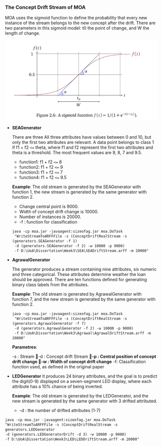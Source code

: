 ### The Concept Drift Stream of MOA

MOA uses the sigmoid function to define the probability that every new instance of the stream belongs to the new concept after the drift. There are two parameters in this sigmoid model: t0 the point of change, and W the length of change.

![](/assets/ch2/sigmoid.PNG)

* **SEAGenerator**

  There are three All three attributes have values between 0 and 10, but only the first two attributes are relevant. A data point belongs to class 1 if f1 + f2 `<=` theta, where f1 and f2 represent the first two attributes and theta is a threshold. The most frequent values are 9, 8, 7 and 9.5.
  
  * function1: f1 + f2 `<=` 8
  * function2: f1 + f2 `<=` 9
  * function3: f1 + f2 `<=` 7
  * function4: f1 + f2 `<=` 9.5

  **Example**:
  The old stream is generated by the SEAGenerator with function 1, the new stream is generated by the same generator with function 2.
  * Change central point is 9000.
  * Width of concept drift change is 10000.
  * Number of instances is 20000.
  * -f : function for classification
  ```
  java -cp moa.jar -javaagent:sizeofag.jar moa.DoTask
   "WriteStreamToARFFFile -s (ConceptDriftRealStream -s (generators.SEAGenerator -f 1) 
   -d (generators.SEAGenerator -f 2) -w 10000 -p 9000) 
   -f D:\UoA\Dissertation\Week3\SEA\SEADriftStream.arff -m 20000"
  ```

* **AgrawalGenerator**

  The generator produces a stream containing nine attributes, six numeric and three categorical. These attributes determine weather the loan should be approved. There are ten functions defined for generating binary class labels from the attributes.
  
  **Example**:
  The old stream is generated by AgrawalGenerator with function 7, and the new stream is generated by the same generator with function 2.
  ```
  java -cp moa.jar -javaagent:sizeofag.jar moa.DoTask
   "WriteStreamToARFFFile -s (ConceptDriftRealStream -s (generators.AgrawalGenerator -f 7) 
   -d (generators.AgrawalGenerator -f 2) -w 10000 -p 9000) 
   -f D:\UoA\Dissertation\Week3\Agrawal\AgrawalDriftStream.arff -m 20000"
  ```

  **Parametres**:
  
  -s : Stream
  -d : Concept drift Stream
  **-p : Central position of concept drift change
  -w : Width of concept drift change**
  -f: Classification function used, as defined in the original paper

* **LEDGenerator**
It produces 24 binary attributes, and the goal is to predict the digit(0-9) displayed on a seven-segment LED display, where each attribute has a 10% chance of being inverted.

  **Example**:
  The old stream is generated by the LEDGenerator, and the new stream is generated by the same generator with 3 drifted attributed.
  * -d : the number of drifted attributes (1-7)

```
java -cp moa.jar -javaagent:sizeofag.jar moa.DoTask
"WriteStreamToARFFFile -s (ConceptDriftRealStream -s generators.LEDGenerator 
-d (generators.LEDGeneratorDrift -d 3) -w 10000 -p 9000) 
-f D:\UoA\Dissertation\Week3\LED\LEDDriftStream.arff -m 20000"
```


